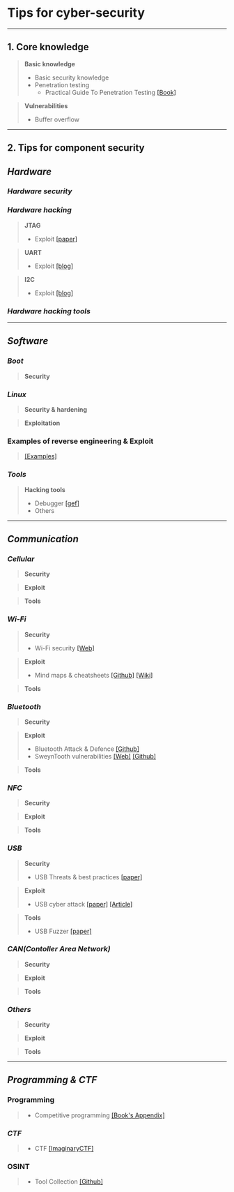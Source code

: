 # Tips for cyber-security

***
## 1. Core knowledge
> **Basic knowledge**
> - Basic security knowledge
> - Penetration testing
>   - Practical Guide To Penetration Testing [[Book]](https://gbhackers.com/wp-content/uploads/2022/08/The-Hacker-Playbook-2_-Practical-Guide-To-Penetration-Testing-PDFDrive-.pdf)

> **Vulnerabilities**
> - Buffer overflow

***
## 2. Tips for component security
## ***Hardware***
### ***Hardware security***
### ***Hardware hacking***
> **JTAG**
> - Exploit [[paper]](https://www.researchgate.net/publication/329373688_Exploiting_JTAG_and_its_mitigation_in_IOT_A_survey "Exploiting JTAG and its mitigation in IOT: A survey")

> **UART**
> - Exploit [[blog]](https://web.archive.org/web/20210116054244/https://techblog.mediaservice.net/2019/03/a-journey-into-iot-hardware-hacking-uart/ "A journey into IoT – Hardware hacking: UART")

> **I2C**
> - Exploit [[blog]](https://security.humanativaspa.it/a-journey-into-iot-chip-identification-busside-and-i2c/ "A journey into IoT – Chip identification, BUSSide, and I2C")

### ***Hardware hacking tools***


***

## ***Software***
### ***Boot***
> **Security**
>   

### ***Linux***
> **Security & hardening**
> 

> **Exploitation**


### Examples of reverse engineering & Exploit
> [[Examples]](https://github.com/updf83/Public-directly/blob/main/Tips%20for%20cyber-security/Reverse%20engineering%20and%20exploit.md)

### ***Tools***
> **Hacking tools**
> - Debugger [[gef]](https://github.com/bata24/gef "bata24/gef")
> - Others

***

## ***Communication***
### ***Cellular***
> **Security**
>

> **Exploit**
>

> **Tools**
>

### ***Wi-Fi***
> **Security**
> - Wi-Fi security [[Web]](https://tbhaxor.com/offensive-wifi-security/ "Offensive Wi-Fi Security")

> **Exploit**
> - Mind maps & cheatsheets [[Github]](https://github.com/koutto/pi-pwnbox-rogueap "koutto/pi-pwnbox-rogueap") [[Wiki]](https://github.com/koutto/pi-pwnbox-rogueap/wiki "koutto/pi-pwnbox-rogueap")

> **Tools**
>

### ***Bluetooth***
> **Security**
>

> **Exploit**
> - Bluetooth Attack & Defence [[Github]](https://github.com/Charmve/BLE-Security-Attack-Defence "Charmve/BLE-Security-Attack-Defence")
> - SweynTooth vulnerabilities [[Web]](https://asset-group.github.io/disclosures/sweyntooth/ "Unleashing Mayhem over Bluetooth Low Energy") [[Github]](https://github.com/Matheus-Garbelini/sweyntooth_bluetooth_low_energy_attacks "Matheus-Garbelini/sweyntooth_bluetooth_low_energy_attacks")

> **Tools**


### ***NFC***
> **Security**
>

> **Exploit**
>

> **Tools**
>

### ***USB***
> **Security**
> - USB Threats & best practices [[paper]](https://honeywellprocess.blob.core.windows.net/public/Marketing/White-Paper-USB-Security-Myths-vs-Reality.pdf "Latest USB Security Threats & Best Practices to Follow")

> **Exploit**
> - USB cyber attack [[paper]](https://www.sciencedirect.com/science/article/pii/S0167404817301578 "USB-based attacks") [[Article]](https://www.bleepingcomputer.com/news/security/heres-a-list-of-29-different-types-of-usb-attacks/ "Here's a List of 29 Different Types of USB Attacks")

> **Tools**
> - USB Fuzzer [[paper]](https://nebelwelt.net/publications/files/20SEC3.pdf "USBFuzz: A Framework for Fuzzing USB Drivers by Device Emulation") 


### ***CAN(Contoller Area Network)***
> **Security**
>

> **Exploit**
>

> **Tools**
>

### ***Others***
> **Security**
>

> **Exploit**
>

> **Tools**
>

***

## ***Programming & CTF***
### **Programming**
> - Competitive programming [[Book's Appendix]](https://github.com/updf83/private-work/blob/main/Intelligence/Collection%20source.md "競技プログラミングの鉄則 ～アルゴリズムと思考力を高める 77 の技術～")

### ***CTF***
> - CTF [[ImaginaryCTF]](https://imaginaryctf.org "Daily CTF Challenges For Everyone:")

### **OSINT**
> - Tool Collection [[Github]](https://github.com/cipher387/osint_stuff_tool_collection "cipher387/osint_stuff_tool_collection")
